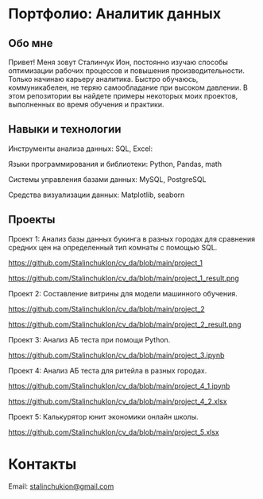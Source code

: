 # Портфолио: Аналитик данных


## Обо мне

Привет! Меня зовут Сталинчук Ион, постоянно изучаю способы оптимизации рабочих процессов и повышения производительности. Только начинаю карьеру аналитика. Быстро обучаюсь, коммуникабелен, не теряю самообладание при высоком давлении. В этом репозитории вы найдете примеры некоторых моих проектов, выполненных во время обучения и практики.


## Навыки и технологии

Инструменты анализа данных: SQL, Excel:

Языки программирования и библиотеки: Python, Pandas, math

Системы управления базами данных: MySQL, PostgreSQL

Средства визуализации данных: Matplotlib, seaborn

## Проекты

Проект 1: Анализ базы данных букинга в разных городах для сравнения средних цен на определенный тип комнаты с помощью SQL.

https://github.com/StalinchukIon/cv_da/blob/main/project_1

https://github.com/StalinchukIon/cv_da/blob/main/project_1_result.png

Проект 2: Составление витрины для модели машинного обучения.

https://github.com/StalinchukIon/cv_da/blob/main/project_2

https://github.com/StalinchukIon/cv_da/blob/main/project_2_result.png

Проект 3: Анализ АБ теста при помощи Python.

https://github.com/StalinchukIon/cv_da/blob/main/project_3.ipynb

Проект 4: Анализ АБ теста для ритейла в разных городах.

https://github.com/StalinchukIon/cv_da/blob/main/project_4_1.ipynb

https://github.com/StalinchukIon/cv_da/blob/main/project_4_2.xlsx

Проект 5:  Калькурятор юнит экономики онлайн школы.

https://github.com/StalinchukIon/cv_da/blob/main/project_5.xlsx

# Контакты

Email: stalinchukion@gmail.com
